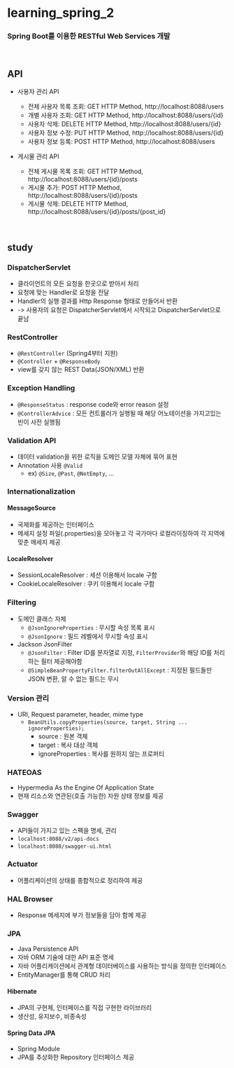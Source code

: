 # learning_spring_2
### Spring Boot를 이용한 RESTful Web Services 개발

<br/>

## API
* 사용자 관리 API
    * 전체 사용자 목록 조회: GET HTTP Method, http://localhost:8088/users
    * 개별 사용자 조회: GET HTTP Method, http://localhost:8088/users/{id}
    * 사용자 삭제: DELETE HTTP Method, http://localhost:8088/users/{id}
    * 사용자 정보 수정: PUT HTTP Method, http://localhost:8088/users/{id}
    * 사용자 정보 등록: POST HTTP Method, http://localhost:8088/users

* 게시물 관리 API
    * 전체 게시물 목록 조회: GET HTTP Method, http://localhost:8088/users/{id}/posts
    * 게시물 추가: POST HTTP Method, http://localhost:8088/users/{id}/posts
    * 게시물 삭제: DELETE HTTP Method, http://localhost:8088/users/{id}/posts/{post_id}
  
<br/>

## study
### DispatcherServlet
* 클라이언트의 모든 요청을 한곳으로 받아서 처리
* 요청에 맞는 Handler로 요청을 전달
* Handler의 실행 결과를 Http Response 형태로 만들어서 반환
* -> 사용자의 요청은 DispatcherServlet에서 시작되고 DispatcherServlet으로 끝남

### RestController
* `@RestController` (Spring4부터 지원)
* `@Controller` + `@ResponseBody`
* view를 갖지 않는 REST Data(JSON/XML) 반환

### Exception Handling
* `@ResponseStatus` : response code와 error reason 설정
* `@ControllerAdvice` : 모든 컨트롤러가 실행될 때 해당 어노테이션을 가지고있는 빈이 사전 실행됨

### Validation API
* 데이터 validation을 위한 로직을 도메인 모델 자체에 묶어 표현
* Annotation 사용 `@Valid`
  * ex) `@Size`, `@Past`, `@NotEmpty`, ...
  
### Internationalization
#### MessageSource
* 국제화를 제공하는 인터페이스
* 메세지 설정 파일(.properties)을 모아놓고 각 국가마다 로컬라이징하여 각 지역에 맞춘 메세지 제공
#### LocaleResolver
* SessionLocaleResolver : 세션 이용해서 locale 구함
* CookieLocaleResolver : 쿠키 이용해서 locale 구함


### Filtering
* 도메인 클래스 자체
  * `@JsonIgnoreProperties` : 무시할 속성 목록 표시
  * `@JsonIgnore` : 필드 레벨에서 무시할 속성 표시
* Jackson JsonFilter
  * `@JsonFilter` : Filter ID를 문자열로 지정, `FilterProvider`와 해당 ID를 처리하는 필터 제공해야함
  * `@SimpleBeanPropertyFilter.filterOutAllExcept` : 지정된 필드들만 JSON 변환, 알 수 없는 필드는 무시
  
### Version 관리
* URI, Request parameter, header, mime type
  * `BeanUtils.copyProperties(source, target, String ... ignoreProperties);`
    * source : 원본 객체
    * target : 복사 대상 객체
    * ignoreProperties : 복사를 원하지 않는 프로퍼티
  
### HATEOAS
* Hypermedia As the Engine Of Application State
* 현재 리소스와 연관된(호출 가능한) 자원 상태 정보를 제공

### Swagger
* API들이 가지고 있는 스펙을 명세, 관리
* `localhost:8088/v2/api-docs`
* `localhost:8088/swagger-ui.html`

### Actuator
* 어플리케이션의 상태를 종합적으로 정리하여 제공

### HAL Browser
* Response 메세지에 부가 정보들을 담아 함께 제공

### JPA
* Java Persistence API
* 자바 ORM 기술에 대한 API 표준 명세
* 자바 어플리케이션에서 관계형 데이터베이스를 사용하는 방식을 정의한 인터페이스
* EntityManager를 통해 CRUD 처리

#### Hibernate
* JPA의 구현체, 인터페이스를 직접 구현한 라이브러리
* 생산성, 유지보수, 비종속성

#### Spring Data JPA
* Spring Module
* JPA를 추상화한 Repository 인터페이스 제공 
